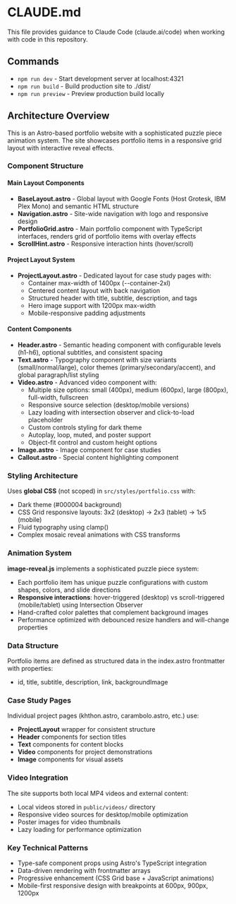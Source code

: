 # CLAUDE.md

This file provides guidance to Claude Code (claude.ai/code) when working with code in this repository.

## Commands

- `npm run dev` - Start development server at localhost:4321
- `npm run build` - Build production site to ./dist/
- `npm run preview` - Preview production build locally

## Architecture Overview

This is an Astro-based portfolio website with a sophisticated puzzle piece animation system. The site showcases portfolio items in a responsive grid layout with interactive reveal effects.

### Component Structure

#### Main Layout Components
- **BaseLayout.astro** - Global layout with Google Fonts (Host Grotesk, IBM Plex Mono) and semantic HTML structure
- **Navigation.astro** - Site-wide navigation with logo and responsive design
- **PortfolioGrid.astro** - Main portfolio component with TypeScript interfaces, renders grid of portfolio items with overlay effects
- **ScrollHint.astro** - Responsive interaction hints (hover/scroll)

#### Project Layout System
- **ProjectLayout.astro** - Dedicated layout for case study pages with:
  - Container max-width of 1400px (--container-2xl)
  - Centered content layout with back navigation
  - Structured header with title, subtitle, description, and tags
  - Hero image support with 1200px max-width
  - Mobile-responsive padding adjustments

#### Content Components
- **Header.astro** - Semantic heading component with configurable levels (h1-h6), optional subtitles, and consistent spacing
- **Text.astro** - Typography component with size variants (small/normal/large), color themes (primary/secondary/accent), and global paragraph/list styling
- **Video.astro** - Advanced video component with:
  - Multiple size options: small (400px), medium (600px), large (800px), full-width, fullscreen
  - Responsive source selection (desktop/mobile versions)
  - Lazy loading with intersection observer and click-to-load placeholder
  - Custom controls styling for dark theme
  - Autoplay, loop, muted, and poster support
  - Object-fit control and custom height options
- **Image.astro** - Image component for case studies
- **Callout.astro** - Special content highlighting component

### Styling Architecture

Uses **global CSS** (not scoped) in `src/styles/portfolio.css` with:
- Dark theme (#000004 background)
- CSS Grid responsive layouts: 3x2 (desktop) → 2x3 (tablet) → 1x5 (mobile)
- Fluid typography using clamp()
- Complex mosaic reveal animations with CSS transforms

### Animation System

**image-reveal.js** implements a sophisticated puzzle piece system:
- Each portfolio item has unique puzzle configurations with custom shapes, colors, and slide directions
- **Responsive interactions**: hover-triggered (desktop) vs scroll-triggered (mobile/tablet) using Intersection Observer
- Hand-crafted color palettes that complement background images
- Performance optimized with debounced resize handlers and will-change properties

### Data Structure

Portfolio items are defined as structured data in the index.astro frontmatter with properties:
- id, title, subtitle, description, link, backgroundImage

### Case Study Pages

Individual project pages (khthon.astro, carambolo.astro, etc.) use:
- **ProjectLayout** wrapper for consistent structure
- **Header** components for section titles
- **Text** components for content blocks
- **Video** components for project demonstrations
- **Image** components for visual assets

### Video Integration

The site supports both local MP4 videos and external content:
- Local videos stored in `public/videos/` directory
- Responsive video sources for desktop/mobile optimization
- Poster images for video thumbnails
- Lazy loading for performance optimization

### Key Technical Patterns

- Type-safe component props using Astro's TypeScript integration
- Data-driven rendering with frontmatter arrays
- Progressive enhancement (CSS Grid base + JavaScript animations)
- Mobile-first responsive design with breakpoints at 600px, 900px, 1200px